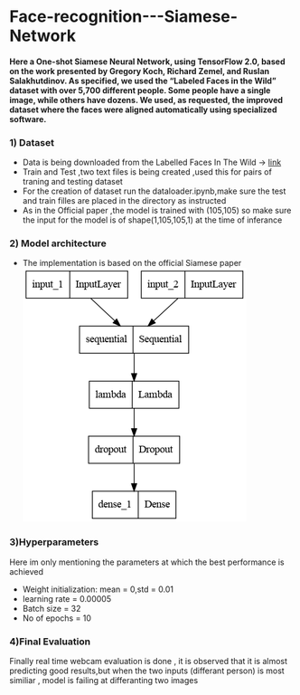 # Face-recognition---Siamese-Network

#### Here a One-shot Siamese Neural Network, using TensorFlow 2.0, based on the work presented by Gregory Koch, Richard Zemel, and Ruslan Salakhutdinov. As specified, we used the “Labeled Faces in the Wild” dataset with over 5,700 different people. Some people have a single image, while others have dozens. We used, as requested, the improved dataset where the faces were aligned automatically using specialized software.

<h3>1) Dataset</h3>
<ul>
  <li>Data is being downloaded from the Labelled Faces In The Wild -> <a href = "https://drive.google.com/u/0/uc?id=1p1wjaqpTh_5RHfJu4vUh8JJCdKwYMHCp&export=download">link</a></li>
  <li>Train and Test ,two text files is being created ,used this for pairs of traning and testing dataset</li>
  <li>For the creation of dataset run the dataloader.ipynb,make sure the test and train filles are placed in the directory as instructed</li>
  <li>As in the Official paper ,the model is trained with (105,105) so make sure the input for the model is of shape(1,105,105,1) at the time of inferance</li>
</ul>

<h3>2) Model architecture</h3>
<ul>
  <li>The implementation is based on the official Siamese paper</li>
  <img src = "dataset/model.png" >
</ul>

<h3>3)Hyperparameters</h3>
<p>Here im only mentioning the parameters at which the best performance is achieved</p>
<ul>
  <li>Weight initialization: mean = 0,std = 0.01</li>
  <li>learning rate = 0.00005</li>
  <li>Batch size = 32</li>
  <li>No of epochs = 10</li>
</ul>

<h3>4)Final Evaluation</h3>
<p> Finally real time webcam evaluation is done , it is observed that it is almost predicting good results,but when the two inputs (differant person) is most similiar , model is failing at differanting two images</p>
